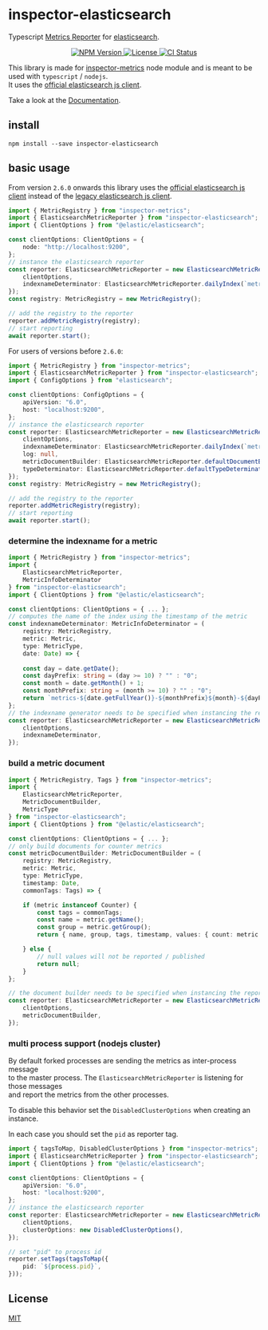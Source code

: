 # inspector-elasticsearch
Typescript [Metrics Reporter](https://github.com/rstiller/inspector-metrics/blob/main/lib/metrics/metric-reporter.ts) for
[elasticsearch](https://www.elastic.co/de/products/elasticsearch).

<p align="center">
    <a href="https://www.npmjs.org/package/inspector-elasticsearch">
        <img src="https://img.shields.io/npm/v/inspector-elasticsearch.svg" alt="NPM Version">
    </a>
    <a href="https://www.npmjs.org/package/inspector-elasticsearch">
        <img src="https://img.shields.io/npm/l/inspector-elasticsearch.svg" alt="License">
    </a>
    <a href="https://github.com/rstiller/inspector-metrics/tree/main/packages/inspector-elasticsearch">
        <img src="https://github.com/rstiller/inspector-metrics/workflows/CI/badge.svg" alt="CI Status">
    </a>
</p>

This library is made for [inspector-metrics](https://github.com/rstiller/inspector-metrics) node module and
is meant to be used with `typescript` / `nodejs`.  
It uses the [official elasticsearch js client](https://www.npmjs.com/package/@elastic/elasticsearch).

Take a look at the [Documentation](https://rstiller.github.io/inspector-metrics/).

## install

`npm install --save inspector-elasticsearch`

## basic usage

From version `2.6.0` onwards this library uses the [official elasticsearch js client](https://www.npmjs.com/package/@elastic/elasticsearch) instead of the [legacy elasticsearch js client](https://www.npmjs.com/package/elasticsearch).

```typescript
import { MetricRegistry } from "inspector-metrics";
import { ElasticsearchMetricReporter } from "inspector-elasticsearch";
import { ClientOptions } from "@elastic/elasticsearch";

const clientOptions: ClientOptions = {
    node: "http://localhost:9200",
};
// instance the elasticsearch reporter
const reporter: ElasticsearchMetricReporter = new ElasticsearchMetricReporter({
    clientOptions,
    indexnameDeterminator: ElasticsearchMetricReporter.dailyIndex(`metrics`),
});
const registry: MetricRegistry = new MetricRegistry();

// add the registry to the reporter
reporter.addMetricRegistry(registry);
// start reporting
await reporter.start();
```

For users of versions before `2.6.0`:  
```typescript
import { MetricRegistry } from "inspector-metrics";
import { ElasticsearchMetricReporter } from "inspector-elasticsearch";
import { ConfigOptions } from "elasticsearch";

const clientOptions: ConfigOptions = {
    apiVersion: "6.0",
    host: "localhost:9200",
};
// instance the elasticsearch reporter
const reporter: ElasticsearchMetricReporter = new ElasticsearchMetricReporter({
    clientOptions,
    indexnameDeterminator: ElasticsearchMetricReporter.dailyIndex(`metrics`),
    log: null,
    metricDocumentBuilder: ElasticsearchMetricReporter.defaultDocumentBuilder(),
    typeDeterminator: ElasticsearchMetricReporter.defaultTypeDeterminator(),
});
const registry: MetricRegistry = new MetricRegistry();

// add the registry to the reporter
reporter.addMetricRegistry(registry);
// start reporting
await reporter.start();
```

### determine the indexname for a metric

```typescript
import { MetricRegistry } from "inspector-metrics";
import {
    ElasticsearchMetricReporter,
    MetricInfoDeterminator
} from "inspector-elasticsearch";
import { ClientOptions } from "@elastic/elasticsearch";

const clientOptions: ClientOptions = { ... };
// computes the name of the index using the timestamp of the metric
const indexnameDeterminator: MetricInfoDeterminator = (
    registry: MetricRegistry,
    metric: Metric,
    type: MetricType,
    date: Date) => {
    
    const day = date.getDate();
    const dayPrefix: string = (day >= 10) ? "" : "0";
    const month = date.getMonth() + 1;
    const monthPrefix: string = (month >= 10) ? "" : "0";
    return `metrics-${date.getFullYear()}-${monthPrefix}${month}-${dayPrefix}${day}`;
};
// the indexname generator needs to be specified when instancing the reporter
const reporter: ElasticsearchMetricReporter = new ElasticsearchMetricReporter({
    clientOptions,
    indexnameDeterminator,
});
```

### build a metric document

```typescript
import { MetricRegistry, Tags } from "inspector-metrics";
import {
    ElasticsearchMetricReporter,
    MetricDocumentBuilder,
    MetricType
} from "inspector-elasticsearch";
import { ClientOptions } from "@elastic/elasticsearch";

const clientOptions: ClientOptions = { ... };
// only build documents for counter metrics
const metricDocumentBuilder: MetricDocumentBuilder = (
    registry: MetricRegistry,
    metric: Metric,
    type: MetricType,
    timestamp: Date,
    commonTags: Tags) => {

    if (metric instanceof Counter) {
        const tags = commonTags;
        const name = metric.getName();
        const group = metric.getGroup();
        return { name, group, tags, timestamp, values: { count: metric.getCount() }, type };

    } else {
        // null values will not be reported / published
        return null;
    }
};

// the document builder needs to be specified when instancing the reporter
const reporter: ElasticsearchMetricReporter = new ElasticsearchMetricReporter({
    clientOptions,
    metricDocumentBuilder,
});
```

### multi process support (nodejs cluster)

By default forked processes are sending the metrics as inter-process message  
to the master process. The `ElasticsearchMetricReporter` is listening for those messages  
and report the metrics from the other processes.  

To disable this behavior set the `DisabledClusterOptions` when creating an instance.  

In each case you should set the `pid` as reporter tag.  

```typescript
import { tagsToMap, DisabledClusterOptions } from "inspector-metrics";
import { ElasticsearchMetricReporter } from "inspector-elasticsearch";
import { ClientOptions } from "@elastic/elasticsearch";

const clientOptions: ClientOptions = {
    apiVersion: "6.0",
    host: "localhost:9200",
};
// instance the elasticsearch reporter
const reporter: ElasticsearchMetricReporter = new ElasticsearchMetricReporter({
    clientOptions,
    clusterOptions: new DisabledClusterOptions(),
});

// set "pid" to process id
reporter.setTags(tagsToMap({
    pid: `${process.pid}`,
}));
```

## License

[MIT](https://www.opensource.org/licenses/mit-license.php)
